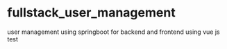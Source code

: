 # fullstack_user_management
user management using springboot for backend and frontend using vue js
test
